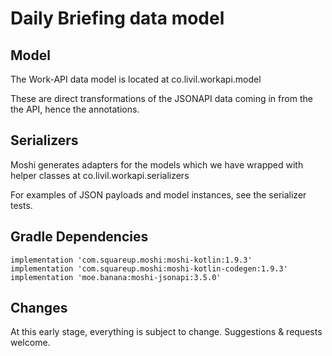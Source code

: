 # Daily Briefing data model


## Model
The Work-API data model is located at co.livil.workapi.model

These are direct transformations of the JSONAPI data coming in from the the API, hence the annotations.

## Serializers
Moshi generates adapters for the models which we have wrapped with helper classes at co.livil.workapi.serializers

For examples of JSON payloads and model instances, see the serializer tests.

## Gradle Dependencies
```
implementation 'com.squareup.moshi:moshi-kotlin:1.9.3'
implementation 'com.squareup.moshi:moshi-kotlin-codegen:1.9.3'
implementation 'moe.banana:moshi-jsonapi:3.5.0'
```

## Changes
At this early stage, everything is subject to change. Suggestions & requests welcome.

